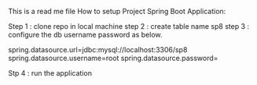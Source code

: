 This is a read me file
How to setup Project 
Spring Boot Application:

Step 1 : clone repo in local machine
step 2 : create table name sp8 
step 3 : configure the db username password as below.


spring.datasource.url=jdbc:mysql://localhost:3306/sp8
spring.datasource.username=root
spring.datasource.password=

Stp 4 : run the application
